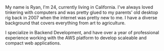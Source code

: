 
  My name is Ryan, I'm 24, currently living in California. I've always loved tinkering with computers and was pretty glued to my parents' old desktop rig back in 2007 when the internet was pretty new to me. I have a diverse background that covers everything from art to agriculture. 

  I specialize in Backend Development, and have over a year of professional experience working with the AWS platform to develop scaleable and compact web applications.
